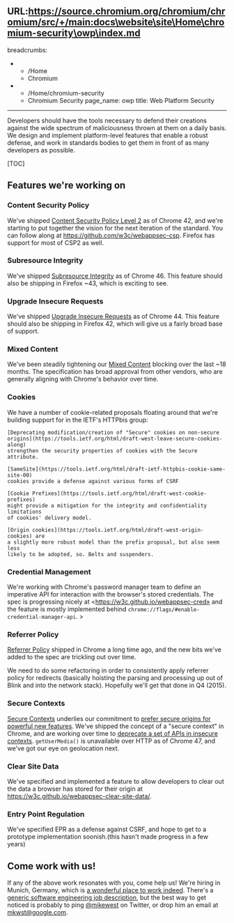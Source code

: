 URL:https://source.chromium.org/chromium/chromium/src/+/main:docs\website\site\Home\chromium-security\owp\index.md
---
breadcrumbs:
- - /Home
  - Chromium
- - /Home/chromium-security
  - Chromium Security
page_name: owp
title: Web Platform Security
---

Developers should have the tools necessary to defend their creations against the
wide spectrum of maliciousness thrown at them on a daily basis. We design and
implement platform-level features that enable a robust defense, and work in
standards bodies to get them in front of as many developers as possible.

[TOC]

## Features we're working on

### Content Security Policy

We've shipped [Content Security Policy Level 2](https://www.w3.org/TR/CSP2/) as
of Chrome 42, and we're starting to put together the vision for the next
iteration of the standard. You can follow along at
<https://github.com/w3c/webappsec-csp>. Firefox has support for most of CSP2 as
well.

### Subresource Integrity

We've shipped [Subresource Integrity](https://www.w3.org/TR/SRI/) as of Chrome
46. This feature should also be shipping in Firefox ~43, which is exciting to
see.

### Upgrade Insecure Requests

We've shipped [Upgrade Insecure
Requests](https://www.w3.org/TR/upgrade-insecure-requests/) as of Chrome 44. This
feature should also be shipping in Firefox 42, which will give us a fairly broad
base of support.

### Mixed Content

We've been steadily tightening our [Mixed
Content](https://www.w3.org/TR/mixed-content/) blocking over the last ~18 months.
The specification has broad approval from other vendors, who are generally
aligning with Chrome's behavior over time.

### Cookies

We have a number of cookie-related proposals floating around that we're building
support for in the IETF's HTTPbis group:

    [Deprecating modification/creation of "Secure" cookies on non-secure
    origins](https://tools.ietf.org/html/draft-west-leave-secure-cookies-along)
    strengthen the security properties of cookies with the Secure attribute.

    [SameSite](https://tools.ietf.org/html/draft-ietf-httpbis-cookie-same-site-00)
    cookies provide a defense against various forms of CSRF

    [Cookie Prefixes](https://tools.ietf.org/html/draft-west-cookie-prefixes)
    might provide a mitigation for the integrity and confidentiality limitations
    of cookies' delivery model.

    [Origin cookies](https://tools.ietf.org/html/draft-west-origin-cookies) are
    a slightly more robust model than the prefix proposal, but also seem less
    likely to be adopted, so. Belts and suspenders.

### Credential Management

We're working with Chrome's password manager team to define an imperative API
for interaction with the browser's stored credentials. The spec is progressing
nicely at <https://w3c.github.io/webappsec-cred» and the feature is mostly
implemented behind `chrome://flags/#enable-credential-manager-api`. >

### Referrer Policy

[Referrer Policy](https://w3c.github.io/webappsec-referrer-policy/) shipped in
Chrome a long time ago, and the new bits we've added to the spec are trickling
out over time.

We need to do some refactoring in order to consistently apply referrer policy
for redirects (basically hoisting the parsing and processing up out of Blink and
into the network stack). Hopefully we'll get that done in Q4 (2015).

### Secure Contexts

[Secure Contexts](https://w3c.github.io/webappsec-secure-contexts/) underlies
our commitment to [prefer secure origins for powerful new
features](/Home/chromium-security/prefer-secure-origins-for-powerful-new-features).
We've shipped the concept of a "secure context" in Chrome, and are working over
time to [deprecate a set of APIs in insecure
contexts](/Home/chromium-security/deprecating-powerful-features-on-insecure-origins).
`getUserMedia()` is unavailable over HTTP as of Chrome 47, and we've got our eye
on geolocation next.

### Clear Site Data

We've specified and implemented a feature to allow developers to clear out the
data a browser has stored for their origin at
<https://w3c.github.io/webappsec-clear-site-data/>.

### Entry Point Regulation

We've specified EPR as a defense against CSRF, and hope to get to a prototype
implementation soonish.(this hasn't made progress in a few years)

## Come work with us!

If any of the above work resonates with you, come help us! We're hiring in
Munich, Germany, which is [a wonderful place to work
indeed](https://www.google.com/about/careers/locations/munich/). There's a
[generic software engineering job
description](https://www.google.com/about/careers/search#!t=jo&jid=43144&), but
the best way to get noticed is probably to ping
[@mikewest](https://twitter.com/mikewest) on Twitter, or drop him an email at
[mkwst@google.com](mailto:mkwst@google.com).
